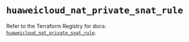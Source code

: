 # `huaweicloud_nat_private_snat_rule`

Refer to the Terraform Registry for docs: [`huaweicloud_nat_private_snat_rule`](https://registry.terraform.io/providers/huaweicloud/huaweicloud/1.71.1/docs/resources/nat_private_snat_rule).
